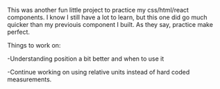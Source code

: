 This was another fun little project to practice my css/html/react components. I know I still have a lot to learn, but this one did go much quicker than my previouis component I built. As they say, practice make perfect. 

Things to work on:

-Understanding position a bit better and when to use it

-Continue working on using relative units instead of hard coded measurements.
